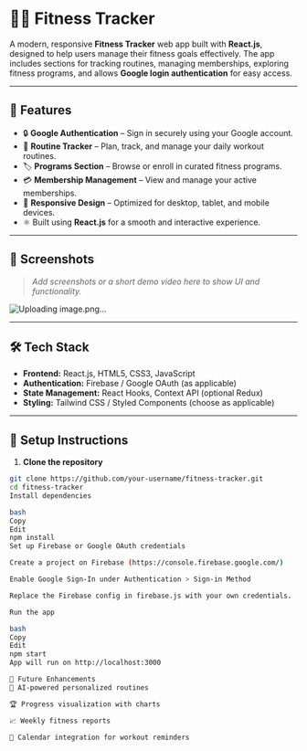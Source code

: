 # 🏋️‍♂️ Fitness Tracker

A modern, responsive **Fitness Tracker** web app built with **React.js**, designed to help users manage their fitness goals effectively. The app includes sections for tracking routines, managing memberships, exploring fitness programs, and allows **Google login authentication** for easy access.

---

## 🚀 Features

- 🔒 **Google Authentication** – Sign in securely using your Google account.
- 📅 **Routine Tracker** – Plan, track, and manage your daily workout routines.
- 🏷️ **Programs Section** – Browse or enroll in curated fitness programs.
- 💳 **Membership Management** – View and manage your active memberships.
- 📱 **Responsive Design** – Optimized for desktop, tablet, and mobile devices.
- ⚛️ Built using **React.js** for a smooth and interactive experience.

---

## 📸 Screenshots

> *Add screenshots or a short demo video here to show UI and functionality.*

![Uploading image.png…]()

---

## 🛠️ Tech Stack

- **Frontend:** React.js, HTML5, CSS3, JavaScript
- **Authentication:** Firebase / Google OAuth (as applicable)
- **State Management:** React Hooks, Context API (optional Redux)
- **Styling:** Tailwind CSS / Styled Components (choose as applicable)

---

## 🔧 Setup Instructions

1. **Clone the repository**

```bash
git clone https://github.com/your-username/fitness-tracker.git
cd fitness-tracker
Install dependencies

bash
Copy
Edit
npm install
Set up Firebase or Google OAuth credentials

Create a project on Firebase (https://console.firebase.google.com/)

Enable Google Sign-In under Authentication > Sign-in Method

Replace the Firebase config in firebase.js with your own credentials.

Run the app

bash
Copy
Edit
npm start
App will run on http://localhost:3000

📌 Future Enhancements
🧠 AI-powered personalized routines

🏆 Progress visualization with charts

📈 Weekly fitness reports

📅 Calendar integration for workout reminders



